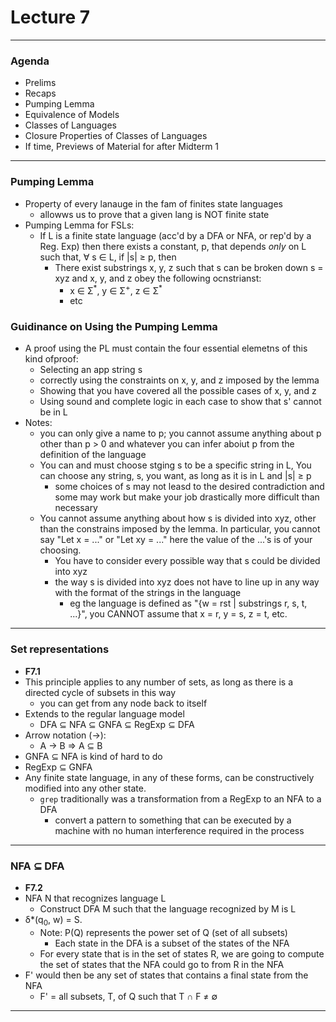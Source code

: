 <h1>Lecture 7</h1>

---

<h3>Agenda</h3>

  * Prelims
  * Recaps
  * Pumping Lemma
  * Equivalence of Models
  * Classes of Languages
  * Closure Properties of Classes of Languages
  * If time, Previews of Material for after Midterm 1

---

<h3>Pumping Lemma</h3> 

  * Property of every lanauge in the fam of finites state languages
      - allowws us to prove that a given lang is NOT finite state
  * Pumping Lemma for FSLs:
      - If L is a finite state language (acc'd by a DFA or NFA, or rep'd by a Reg. Exp) then there exists a constant, p, that depends *only* on L such that, &forall; s &isin; L, if |s| &ge; p, then
          + There exist substrings x, y, z such that s can be broken down s = xyz and x, y, and z obey the following ocnstrianst:   
              * x &isin; &Sigma;<sup>&ast;</sup>, y &isin; &Sigma;<sup>+</sup>, z &isin; &Sigma;<sup>&ast;
              * etc

<h3>Guidinance on Using the Pumping Lemma</h3>

  * A proof using the PL must contain the four essential elemetns of this kind ofproof:
      - Selecting an app string s
      - correctly using the constraints on x, y, and z imposed by the lemma
      - Showing that you have covered all the possible cases of x, y, and z
      - Using sound and complete logic in each case to show that s' cannot be in L
  * Notes:
      - you can only give a name to p; you cannot assume anything about p other than p &gt; 0 and whatever you can infer aboiut p from the definition of the language
      - You can and must choose stging s to be a specific string in L, You can choose any string, s, you want, as long as it is in L and |s| &ge; p
          + some choices of s may not leasd to the desired contradiction and some may work but make your job drastically more difficult than necessary
      - You cannot assume anything about how s is divided into xyz, other than the constrains imposed by the lemma. In particular, you cannot say "Let x = ..." or "Let xy = ..." here the value of the ...'s is of your choosing. 
          + You have to consider every possible way that s could be divided into xyz
          + the way s is divided into xyz does not have to line up in any way with the format of the strings in the language
              * eg the language is defined as "{w = rst | substrings r, s, t, ...}", you CANNOT assume that x = r, y = s, z = t, etc.

---

<h3>Set representations</h3>

  * __F7.1__
  * This principle applies to any number of sets, as long as there is a directed cycle of subsets in this way
      - you can get from any node back to itself
  * Extends to the regular language model
      - DFA &sube; NFA &sube; GNFA &sube; RegExp &sube; DFA
  * Arrow notation (&rarr;):
      - A &rarr; B &rArr; A &sube; B
  * GNFA &sube; NFA is kind of hard to do
  * RegExp &sube; GNFA
  * Any finite state language, in any of these forms, can be constructively modified into any other state.
      - `grep` traditionally was a transformation from a RegExp to an NFA to a DFA
          + convert a pattern to something that can be executed by a machine with no human interference required in the process

---

<h3>NFA &sube; DFA</h3>

  * __F7.2__
  * NFA N that recognizes language L
      - Construct DFA M such that the language recognized by M is L
  * &delta;*(q<sub>0</sub>, w) = S.
      - Note: P(Q) represents the power set of Q (set of all subsets)
          + Each state in the DFA is a subset of the states of the NFA
      - For every state that is in the set of states R, we are going to compute the set of states that the NFA could go to from R in the NFA
  * F' would then be any set of states that contains a final state from the NFA
      - F' = all subsets, T, of Q such that T &cap; F &ne; &empty;

---


